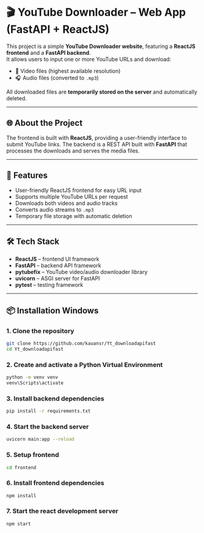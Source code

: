 # 🎬 YouTube Downloader – Web App (FastAPI + ReactJS)

This project is a simple **YouTube Downloader website**, featuring a **ReactJS frontend** and a **FastAPI backend**.  
It allows users to input one or more YouTube URLs and download:

- 🎥 Video files (highest available resolution)
- 🎧 Audio files (converted to `.mp3`)

All downloaded files are **temporarily stored on the server** and automatically deleted.

---

## 🌐 About the Project

The frontend is built with **ReactJS**, providing a user-friendly interface to submit YouTube links. The backend is a REST API built with **FastAPI** that processes the downloads and serves the media files.

---

## 🚀 Features

- User-friendly ReactJS frontend for easy URL input
- Supports multiple YouTube URLs per request
- Downloads both videos and audio tracks
- Converts audio streams to `.mp3`
- Temporary file storage with automatic deletion

---

## 🛠️ Tech Stack

- **ReactJS** – frontend UI framework
- **FastAPI** – backend API framework
- **pytubefix** – YouTube video/audio downloader library
- **uvicorn** – ASGI server for FastAPI
- **pytest** – testing framework

---

## 📦 Installation Windows

### 1. Clone the repository

```bash
git clone https://github.com/kauansr/Yt_downloadapifast
cd Yt_downloadapifast
```

### 2. Create and activate a Python Virtual Environment
```bash
python -m venv venv
venv\Scripts\activate
```

### 3. Install backend dependencies
```bash
pip install -r requirements.txt
```

### 4. Start the backend server
```bash
uvicorn main:app --reload
```

### 5. Setup frontend
```bash
cd frontend
```

### 6. Install frontend dependencies
```bash
npm install
```

### 7. Start the react development server
```bash
npm start
```